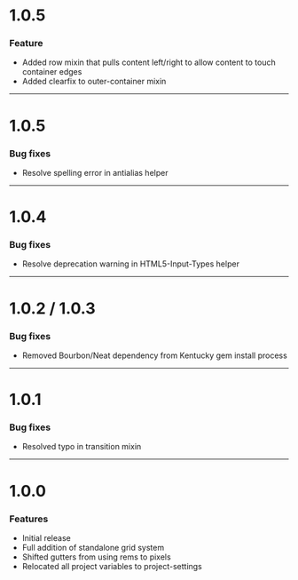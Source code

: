 # 1.0.5

### Feature

* Added row mixin that pulls content left/right to allow content to touch container edges
* Added clearfix to outer-container mixin

---
# 1.0.5

### Bug fixes

* Resolve spelling error in antialias helper

---
# 1.0.4

### Bug fixes

* Resolve deprecation warning in HTML5-Input-Types helper

---
# 1.0.2 / 1.0.3

### Bug fixes

* Removed Bourbon/Neat dependency from Kentucky gem install process

---
# 1.0.1

### Bug fixes

* Resolved typo in transition mixin

---
# 1.0.0

### Features

* Initial release
* Full addition of standalone grid system
* Shifted gutters from using rems to pixels
* Relocated all project variables to project-settings
